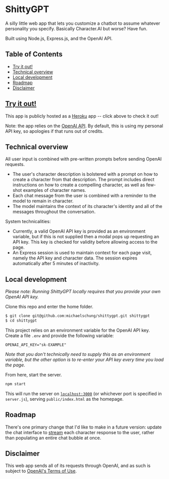 # ShittyGPT

A silly little web app that lets you customize a chatbot to assume whatever personality you specify. Basically Character.AI but worse? Have fun.

Built using Node.js, Express.js, and the OpenAI API.

## Table of Contents

- [Try it out!](#try-it-out)
- [Technical overview](#technical-overview)
- [Local development](#local-development)
- [Roadmap](#roadmap)
- [Disclaimer](#disclaimer)

## [Try it out!](https://shittygpt-6cce0109198e.herokuapp.com/)

This app is publicly hosted as a [Heroku](https://www.heroku.com/) app -- click above to check it out!

Note: the app relies on the [OpenAI API](https://platform.openai.com/docs/overview). By default, this is using my personal API key, so apologies if that runs out of credits.

## Technical overview

All user input is combined with pre-written prompts before sending OpenAI requests.
- The user's character description is bolstered with a prompt on how to create a character from that description. The prompt includes direct instructions on how to create a compelling character, as well as few-shot examples of character names.
- Each chat message from the user is combined with a reminder to the model to remain in character.
- The model maintains the context of its character's identity and all of the messages throughout the conversation.

System technicalities:
- Currently, a valid OpenAI API key is provided as an environment variable, but if this is not supplied then a modal pops up requesting an API key. This key is checked for validity before allowing access to the page.
- An Express session is used to maintain context for each page visit, namely the API key and character data. The session expires automatically after 5 minutes of inactivity.

## Local development

*Please note: Running ShittyGPT locally requires that you provide your own OpenAI API key.*

Clone this repo and enter the home folder.

```bash
$ git clone git@github.com:michaelschung/shittygpt.git shittygpt
$ cd shittygpt
```

This project relies on an environment variable for the OpenAI API key. Create a file `.env` and provide the following variable:

```dotenv
OPENAI_API_KEY="sk-EXAMPLE"
```

*Note that you don't technically need to supply this as an environment variable, but the other option is to re-enter your API key every time you load the page.*

From here, start the server.

```bash
npm start
```

This will run the server on [`localhost:3000`](http://localhost:3000/) (or whichever port is specified in `server.js`), serving `public/index.html` as the homepage.

## Roadmap

There's one primary change that I'd like to make in a future version: update the chat interface to [stream](https://platform.openai.com/docs/api-reference/streaming) each character response to the user, rather than populating an entire chat bubble at once.

## Disclaimer

This web app sends all of its requests through OpenAI, and as such is subject to [OpenAI's Terms of Use](https://openai.com/policies/row-terms-of-use/).